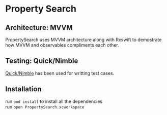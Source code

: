 # Property Search

## Architecture: MVVM
PropertySearch uses MVVM architecture along with Rxswift to demostrate how MVVM and observables compliments each other.

## Testing: Quick/Nimble
[Quick/Nimble](https://github.com/Quick/Nimble) has been used for writting test cases.

## Installation 
run ```pod install``` to install all the dependencies <br />
run ```open PropertySearch.xcworkspace```
